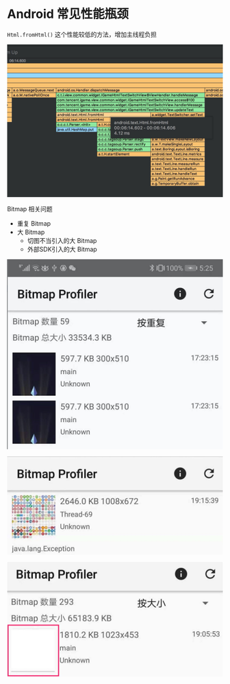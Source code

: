 # Android 常见性能瓶颈

`Html.fromHtml()` 这个性能较低的方法，增加主线程负担

![-w615](/images/15840657688597.jpg)

Bitmap 相关问题

+ 重复 Bitmap
+ 大 Bitmap
    + 切图不当引入的大 Bitmap
    + 外部SDK引入的大 Bitmap

![-w500](/images/15840660530201.jpg)

![-w500](/images/15840660292143.jpg)

![-w500](/images/15840660001414.jpg)
